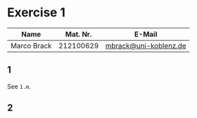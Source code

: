 # Exercise 1

| Name | Mat. Nr. | E-Mail |
| --- | --- | --- |
| Marco Brack | 212100629 | mbrack@uni-koblenz.de |


## 1

See `1.m`.


## 2
